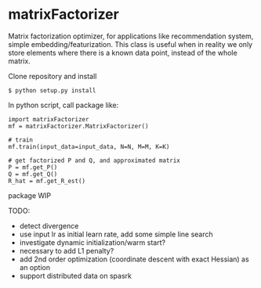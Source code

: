 # matrixFactorizer
Matrix factorization optimizer, for applications like recommendation system, simple embedding/featurization. This class is useful when in reality we only store elements where there is a known data point, instead of the whole matrix.


Clone repository and install
```
$ python setup.py install
```

In python script, call package like:
```
import matrixFactorizer
mf = matrixFactorizer.MatrixFactorizer()

# train 
mf.train(input_data=input_data, N=N, M=M, K=K)

# get factorized P and Q, and approximated matrix
P = mf.get_P()
Q = mf.get_Q()
R_hat = mf.get_R_est()
```

package WIP

TODO:
- detect divergence
- use input lr as initial learn rate, add some simple line search
- investigate dynamic initialization/warm start?
- necessary to add L1 penalty?
- add 2nd order optimization (coordinate descent with exact Hessian) as an option
- support distributed data on spasrk